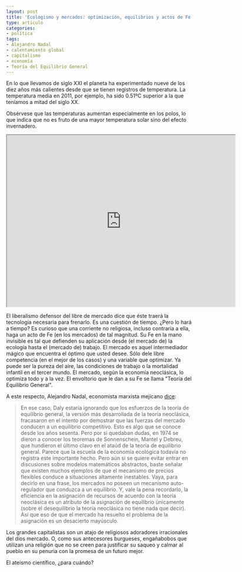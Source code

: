 ```yaml
---
layout: post
title: 'Ecologismo y mercados: optimización, equilibrios y actos de Fe'
type: articulo
categories:
- política
tags:
- Alejandro Nadal
- calentamiento global
- capitalismo
- economía
- Teoría del Equilibrio General
---
```


En lo que llevamos de siglo XXI el planeta ha experimentado nueve de los diez años más calientes desde que se tienen registros de temperatura. La temperatura media en 2011, por ejemplo, ha sido 0.51ºC superior a la que teníamos a mitad del siglo XX.

Obsérvese que las temperaturas aumentan especialmente en los polos, lo que indica que no es fruto de una mayor temperatura solar sino del efecto invernadero.

<iframe src="http://www.youtube.com/embed/EoOrtvYTKeE?color=white&amp;theme=light" width="620" height="465"></iframe>

El liberalismo defensor del libre de mercado dice que éste traerá la tecnología necesaria para frenarlo. Es una cuestión de tiempo. ¿Pero lo hará a tiempo? Es curioso que una corriente no religiosa, incluso contraria a ella, haga un acto de Fe (en los mercados) de tal magnitud. Su Fe en la mano invisible es tal que defienden su aplicación desde (el mercado de) la ecología hasta el (mercado de) trabajo. El mercado es aquel intermediador mágico que encuentra el óptimo que usted desee. Sólo dele libre competencia (en el mejor de los casos) y una variable que optimizar. Ya puede ser la pureza del aire, las condiciones de trabajo o la mortalidad infantil en el tercer mundo. El mercado, según la economía neoclásica, lo optimiza todo y a la vez. El envoltorio que le dan a su Fe se llama "Teoría del Equilibrio General".

A este respecto, Alejandro Nadal, economista marxista mejicano [dice](http://www.sinpermiso.info/textos/index.php?id=3960):

> En ese caso, Daly estaría ignorando que los esfuerzos de la teoría de equilibrio general, la versión más desarrollada de la teoría neoclásica, fracasaron en el intento por demostrar que las fuerzas del mercado conducen a un equilibrio competitivo. Esto es algo que se conoce desde los años sesenta. Pero por si quedaban dudas, en 1974 se dieron a conocer los teoremas de Sonnenschein, Mantel y Debreu, que hundieron el último clavo en el ataúd de la teoría de equilibrio general. Parece que la escuela de la economía ecológica todavía no registra este importante hecho. Pero aún si se quiere evitar entrar en discusiones sobre modelos matemáticos abstractos, baste señalar que existen muchos ejemplos de que el mecanismo de precios flexibles conduce a situaciones altamente inestables. Vaya, para decirlo en una frase, los mercados no poseen un mecanismo auto-regulador que conduzca a un equilibrio. Y, vale la pena recordarlo, la eficiencia en la asignación de recursos de acuerdo con la teoría neoclásica es un atributo de la asignación de equilibrio únicamente (sobre el desequilibrio la teoría neoclásica no tiene nada que decir). Así que eso de que el mercado ha resuelto el problema de la asignación es un desacierto mayúsculo.

Los grandes capitalistas son un atajo de religiosos adoradores irracionales del dios mercado. O, como sus antecesores burgueses, engañabobos que utilizan una religión que no se creen para justificar su saqueo y calmar al pueblo en su penuria con la promesa de un futuro mejor.

El ateismo científico, ¿para cuándo?
